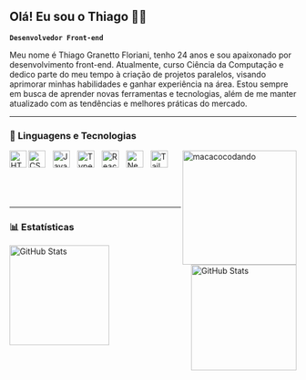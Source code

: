## Olá! Eu sou o Thiago 👨‍💻
**`Desenvolvedor Front-end`**

Meu nome é Thiago Granetto Floriani, tenho 24 anos e sou apaixonado por desenvolvimento front-end. Atualmente, curso Ciência da Computação e dedico parte do meu tempo à criação de projetos paralelos, visando aprimorar minhas habilidades e ganhar experiência na área. Estou sempre em busca de aprender novas ferramentas e tecnologias, além de me manter atualizado com as tendências e melhores práticas do mercado.
<br/>

---
### 🤖 Linguagens e Tecnologias

<img 
    align="left" 
    alt="HTML"
    title="HTML" 
    width="30px" 
    src="https://cdn.jsdelivr.net/gh/devicons/devicon@latest/icons/html5/html5-original.svg" 
/>
<img 
    align="left" 
    alt="CSS" 
    title="CSS"
    width="30px" 
    style="padding-right: 10px;" 
    src="https://cdn.jsdelivr.net/gh/devicons/devicon@latest/icons/css3/css3-original.svg" 
/>
<img 
    align="left" 
    alt="JavaScript" 
    title="JavaScript"
    width="30px" 
    style="padding-right: 10px;" 
    src="https://cdn.jsdelivr.net/gh/devicons/devicon@latest/icons/javascript/javascript-original.svg" 
/>
<img 
    align="left" 
    alt="TypeScript"
    title="TypeScript" 
    width="30px" 
    style="padding-right: 10px;" 
    src="https://cdn.jsdelivr.net/gh/devicons/devicon@latest/icons/typescript/typescript-original.svg" 
/>
<img 
    align="left" 
    alt="React"
    title="React" 
    width="30px" 
    style="padding-right: 10px;" 
    src="https://cdn.jsdelivr.net/gh/devicons/devicon@latest/icons/react/react-original.svg" 
/>
<img 
    align="left" 
    alt="Next.js" 
    title="Next.js"
    width="30px" 
    style="padding-right: 10px;" 
    src="https://cdn.jsdelivr.net/gh/devicons/devicon@latest/icons/nextjs/nextjs-original.svg" 
/>
<img 
    align="left" 
    alt="Tailwind" 
    title="Tailwind"
    width="30px" 
    style="padding-right:10px" 
    src="https://cdn.jsdelivr.net/gh/devicons/devicon@latest/icons/tailwindcss/tailwindcss-original.svg" 
/>

<div>
    <img
    title="eu codando"
    alt="macacocodando"
    width="200px" 
    align="right"
    src="https://github.com/user-attachments/assets/56fe1515-e60d-4c31-9183-90aa4450b64a"/>
</div>

<br/>
<br/>
<br/>
<br/>
<br/>

---

### 📊 Estatísticas

<p>
  <img 
    align="left" 
    alt="GitHub Stats" 
    height="175" 
    style="padding-right: 5px;" 
    src="https://github-readme-stats.vercel.app/api?username=thiagogranetto&show_icons=true&theme=tokyonight&include_all_commits=true&locale=pt-br" 
  />

<img 
      align="right" 
      alt="GitHub Stats" 
      height="185" 
      src="https://github-readme-stats.vercel.app/api/top-langs/?username=thiagogranetto&theme=tokyonight&layout=compact&custom_title=Tecnologias&langs_count=9" 
  />

</p>
